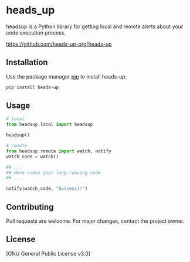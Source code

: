 # heads_up

headsup is a Python library for getting local and remote alerts about your code execution process.

https://github.com/heads-up-org/heads-up

## Installation

Use the package manager [pip](https://pip.pypa.io/en/stable/) to install heads-up.

```bash
pip install heads-up
```

## Usage

```python
# local
from headsup.local import headsup

headsup()

# remote
from headsup.remote import watch, notify
watch_code = watch()

## ...
## Here comes your long-running code
## ...

notify(watch_code, "Success!!")

```

## Contributing
Pull requests are welcome. For major changes, contact the project owner. 

## License
[GNU General Public License v3.0]